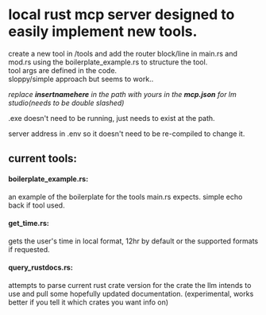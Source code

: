 # local rust mcp server designed to easily implement new tools.

create a new tool in /tools and add the router block/line in main.rs and mod.rs  using the boilerplate_example.rs to structure the tool.<br/>
tool args are defined in the code.<br/>
sloppy/simple approach but seems to work..<br/>

*replace **insertnamehere** in the path with yours in the **mcp.json** for lm studio(needs to be double slashed)* <br/>

.exe doesn't need to be running, just needs to exist at the path.<br/>

server address in .env so it doesn't need to be re-compiled to change it.<br/>

## current tools:
#### **boilerplate_example.rs**:
 an example of the boilerplate for the tools main.rs expects. simple echo back if tool used.<br/>
#### **get_time.rs**:
 gets the user's time in local format, 12hr by default or the supported formats if requested.<br/>
#### **query_rustdocs.rs**:
 attempts to parse current rust crate version for the crate the llm intends to use and pull some hopefully updated documentation. (experimental, works better if you tell it which crates you want info on)<br/>
